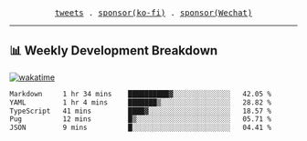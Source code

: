 <p align="center">
  <samp>
    <a href="https://twitter.com/everfu8">tweets</a> .
    <a href="https://ko-fi.com/everfu">sponsor(ko-fi)</a> . 
    <a href="https://s3.qjqq.cn/47/663742bac8e52.webp!color">sponsor(Wechat)</a>
  </samp>
</p>

---

## 📊 Weekly Development Breakdown

[![wakatime](https://wakatime.com/badge/user/0fcef314-a9cd-4509-9880-5cdb2158a775.svg)](https://wakatime.com/@0fcef314-a9cd-4509-9880-5cdb2158a775)

<!--START_SECTION:waka-->

```txt
Markdown     1 hr 34 mins    ██████████▓░░░░░░░░░░░░░░   42.05 %
YAML         1 hr 4 mins     ███████▒░░░░░░░░░░░░░░░░░   28.82 %
TypeScript   41 mins         ████▓░░░░░░░░░░░░░░░░░░░░   18.57 %
Pug          12 mins         █▒░░░░░░░░░░░░░░░░░░░░░░░   05.71 %
JSON         9 mins          █░░░░░░░░░░░░░░░░░░░░░░░░   04.41 %
```

<!--END_SECTION:waka-->